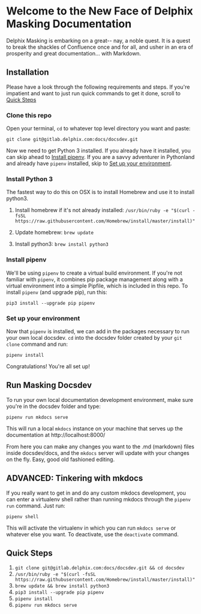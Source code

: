 # Welcome to the New Face of Delphix Masking Documentation

Delphix Masking is embarking on a great-- nay, a noble quest. It is a quest to break the shackles of Confluence once and for all, and usher in an era of prosperity and great documentation... with Markdown.

## Installation

Please have a look through the following requirements and steps. If you're impatient and want to just run quick commands to get it done, scroll to [Quick Steps](#quick-steps)

### Clone this repo

Open your terminal, ```cd``` to whatever top level directory you want and paste:

`git clone git@gitlab.delphix.com:docs/docsdev.git`

Now we need to get Python 3 installed. If you already have it installed, you can skip ahead to [Install pipenv](#install-pipenv). If you are a savvy adventurer in Pythonland and already have `pipenv` installed, skip to [Set up your environment](#set-up-your-environment).

### Install Python 3

The fastest way to do this on OSX is to install Homebrew and use it to install python3.

1. Install homebrew if it's not already installed: `/usr/bin/ruby -e "$(curl -fsSL https://raw.githubusercontent.com/Homebrew/install/master/install)"`

2. Update homebrew: `brew update`

3. Install python3: `brew install python3`


### Install pipenv

We'll be using `pipenv` to create a virtual build environment. If you're not familiar with `pipenv`, it combines pip package management along with a virtual environment into a simple Pipfile, which is included in this repo. To install `pipenv` (and upgrade pip), run this:

`pip3 install --upgrade pip pipenv`

### Set up your environment

Now that `pipenv` is installed, we can add in the packages necessary to run your own local docsdev. `cd` into the docsdev folder created by your `git clone` command and run:

`pipenv install`

Congratulations! You're all set up!

## Run Masking Docsdev

To run your own local documentation development environment, make sure you're in the docsdev folder and type:

`pipenv run mkdocs serve`

This will run a local `mkdocs` instance on your machine that serves up the documentation at http://localhost:8000/

From here you can make any changes you want to the .md (markdown) files inside docsdev/docs, and the `mkdocs` server will update with your changes on the fly. Easy, good old fashioned editing. 

## ADVANCED: Tinkering with mkdocs

If you really want to get in and do any custom mkdocs development, you can enter a virtualenv shell rather than running mkdocs through the `pipenv run` command. Just run:

`pipenv shell`

This will activate the virtualenv in which you can run `mkdocs serve` or whatever else you want. To deactivate, use the `deactivate` command.

## Quick Steps

1. `git clone git@gitlab.delphix.com:docs/docsdev.git && cd docsdev`
2. `/usr/bin/ruby -e "$(curl -fsSL https://raw.githubusercontent.com/Homebrew/install/master/install)"`
3. `brew update && brew install python3`
4. `pip3 install --upgrade pip pipenv`
5. `pipenv install`
6. `pipenv run mkdocs serve`
